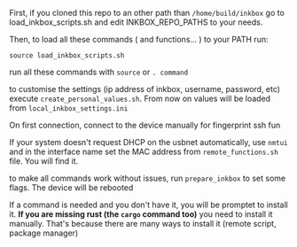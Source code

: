 First, if you cloned this repo to an other path than `/home/build/inkbox` go to load_inkbox_scripts.sh and edit INKBOX_REPO_PATHS to your needs.

Then, to load all these commands ( and functions... ) to your PATH run:
```
source load_inkbox_scripts.sh
```
run all these commands with `source` or `. command`

to customise the settings (ip address of inkbox, username, password, etc) execute `create_personal_values.sh`. From now on values will be loaded from `local_inkbox_settings.ini`

On first connection, connect to the device manually for fingerprint ssh fun

If your system doesn't request DHCP on the usbnet automatically, use `nmtui` and in the interface name set the MAC address from `remote_functions.sh` file. You will find it.

to make all commands work without issues, run `prepare_inkbox` to set some flags. The device will be rebooted

If a command is needed and you don't have it, you will be promptet to install it. **If you are missing rust (the `cargo` command too)** you need to install it manually. That's because there are many ways to install it (remote script, package manager)